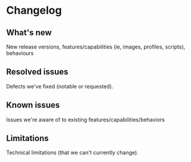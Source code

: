 # Changelog

## What's new

  New release versions, features/capabilities (ie, images, profiles, scripts), behaviours

## Resolved issues

  Defects we've fixed (notable or requested).

## Known issues

  Issues we're aware of to existing features/capabilities/behaviors

## Limitations

  Technical limitations (that we can't currently change).
